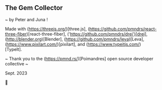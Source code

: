 ## The Gem Collector

~ by Peter and Juna !

Made with (https://threejs.org/)[three.js], (https://github.com/pmndrs/react-three-fiber)[react-three-fiber], ('https://github.com/pmndrs/drei')[drei], (http://blender.org)[Blender], (https://github.com/pmndrs/leva)[Leva], (https://www.pixilart.com/)[pixilart], and (https://www.typeitjs.com/)[TypeIt].

~ Thank you to the (https://pmnd.rs/)[Poimandres] open source developer collective ~

Sept. 2023

💎
